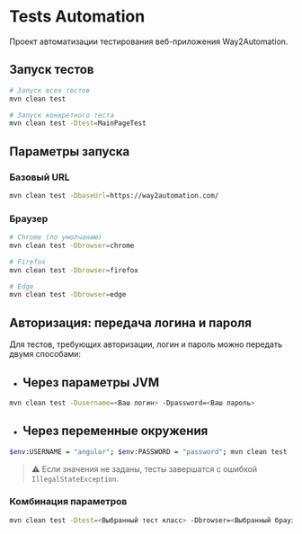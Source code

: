 # Tests Automation

Проект автоматизации тестирования веб-приложения Way2Automation.

## Запуск тестов

```bash
# Запуск всех тестов
mvn clean test

# Запуск конкретного теста
mvn clean test -Dtest=MainPageTest
```

## Параметры запуска

### Базовый URL
```bash
mvn clean test -DbaseUrl=https://way2automation.com/
```

### Браузер
```bash
# Chrome (по умолчанию)
mvn clean test -Dbrowser=chrome

# Firefox
mvn clean test -Dbrowser=firefox

# Edge
mvn clean test -Dbrowser=edge
```
## Авторизация: передача логина и пароля
Для тестов, требующих авторизации, логин и пароль можно передать двумя способами:

- ## Через параметры JVM
```bash
mvn clean test -Dusername=<Ваш логин> -Dpassword=<Ваш пароль>
```

- ## Через переменные окружения
```bash
$env:USERNAME = "angular"; $env:PASSWORD = "password"; mvn clean test
```
> ⚠️ Если значения не заданы, тесты завершатся с ошибкой `IllegalStateException`.

### Комбинация параметров
```bash
mvn clean test -Dtest=<Выбранный тест класс> -Dbrowser=<Выбранный браузер> -DbaseUrl=<Ваш Url> -Dusername=<Ваш логин> -Dpassword=<Ваш пароль>
```